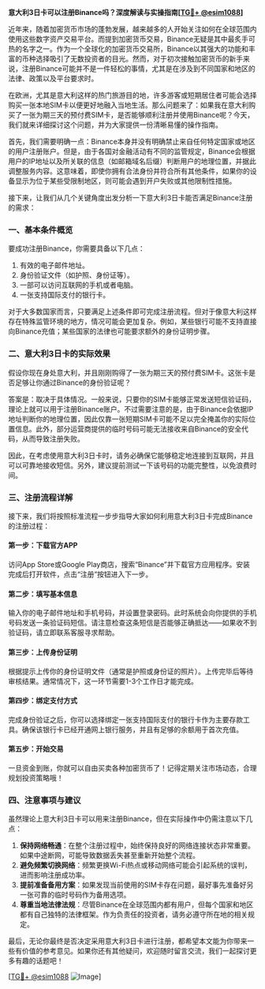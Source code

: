**意大利3日卡可以注册Binance吗？深度解读与实操指南[[TG💪+ @esim1088](https://t.me/s/esim1088)]**

近年来，随着加密货币市场的蓬勃发展，越来越多的人开始关注如何在全球范围内使用这些数字资产交易平台。而提到加密货币交易，Binance无疑是其中最炙手可热的名字之一。作为一个全球化的加密货币交易所，Binance以其强大的功能和丰富的币种选择吸引了无数投资者的目光。然而，对于初次接触加密货币的新手来说，注册Binance可能并不是一件轻松的事情，尤其是在涉及到不同国家和地区的法律、政策以及平台要求时。

在欧洲，尤其是意大利这样的热门旅游目的地，许多游客或短期居住者可能会选择购买一张本地SIM卡以便更好地融入当地生活。那么问题来了：如果我在意大利购买了一张为期三天的预付费SIM卡，是否能够顺利注册并使用Binance呢？今天，我们就来详细探讨这个问题，并为大家提供一份清晰易懂的操作指南。

首先，我们需要明确一点：Binance本身并没有明确禁止来自任何特定国家或地区的用户注册账户。但是，由于各国对金融活动有不同的监管规定，Binance会根据用户的IP地址以及所关联的信息（如邮箱域名后缀）判断用户的地理位置，并据此调整服务内容。这意味着，即使你拥有合法身份并符合所有其他条件，如果你的设备显示为位于某些受限制地区，则可能会遇到开户失败或其他限制性措施。

接下来，让我们从几个关键角度出发分析一下意大利3日卡能否满足Binance注册的需求：

### 一、基本条件概览

要成功注册Binance，你需要具备以下几点：
1. 有效的电子邮件地址。
2. 身份验证文件（如护照、身份证等）。
3. 一部可以访问互联网的手机或者电脑。
4. 一张支持国际支付的银行卡。

对于大多数国家而言，只要满足上述条件即可完成注册流程。但对于像意大利这样存在特殊监管环境的地方，情况可能会更加复杂。例如，某些银行可能不支持直接向Binance充值；某些国家的法律也可能要求额外的身份证明步骤。

### 二、意大利3日卡的实际效果

假设你现在身处意大利，并且刚刚购得了一张为期三天的预付费SIM卡。这张卡是否足够让你通过Binance的身份验证呢？

答案是：取决于具体情况。一般来说，只要你的SIM卡能够正常发送短信验证码，理论上就可以用于注册Binance账户。不过需要注意的是，由于Binance会依据IP地址判断你的地理位置，因此仅靠一张短期SIM卡可能不足以完全掩盖你的实际位置信息。此外，部分运营商提供的临时号码可能无法接收来自Binance的安全代码，从而导致注册失败。

因此，在考虑使用意大利3日卡时，请务必确保它能够稳定地连接到互联网，并且可以可靠地接收短信。另外，建议提前测试一下该号码的功能完整性，以免浪费时间。

### 三、注册流程详解

接下来，我们将按照标准流程一步步指导大家如何利用意大利3日卡完成Binance的注册过程：

#### 第一步：下载官方APP

访问App Store或Google Play商店，搜索“Binance”并下载官方应用程序。安装完成后打开软件，点击“注册”按钮进入下一步。

#### 第二步：填写基本信息

输入你的电子邮件地址和手机号码，并设置登录密码。此时系统会向你提供的手机号码发送一条验证码短信。请注意检查这条短信是否能够正确抵达——如果收不到验证码，请立即联系客服寻求帮助。

#### 第三步：上传身份证明

根据提示上传你的身份证明文件（通常是护照或身份证的照片）。上传完毕后等待审核结果。通常情况下，这一环节需要1-3个工作日才能完成。

#### 第四步：绑定支付方式

完成身份验证之后，你可以选择绑定一张支持国际支付的银行卡作为主要存款工具。确保该银行卡已经开通网上银行服务，并且有足够的余额用于首次充值。

#### 第五步：开始交易

一旦资金到账，你就可以自由买卖各种加密货币了！记得定期关注市场动态，合理规划投资策略哦！

### 四、注意事项与建议

虽然理论上意大利3日卡可以用来注册Binance，但在实际操作中仍需注意以下几点：

1. **保持网络畅通**：在整个注册过程中，始终保持良好的网络连接状态非常重要。如果中途断网，可能导致数据丢失甚至重新开始整个流程。
2. **避免频繁切换网络**：频繁更换Wi-Fi热点或移动网络可能会引起系统的误判，进而影响注册成功率。
3. **提前准备备用方案**：如果发现当前使用的SIM卡存在问题，最好事先准备好另一张可靠的临时号码作为备用选项。
4. **尊重当地法律法规**：尽管Binance在全球范围内都有用户，但每个国家和地区都有自己独特的法律框架。作为负责任的投资者，请务必遵守所在地的相关规定。

最后，无论你最终是否决定采用意大利3日卡进行注册，都希望本文能为你带来一些有价值的参考意见。如果你还有其他疑问，欢迎随时留言交流，我们一起探讨更多有趣的话题吧！

[[TG💪+ @esim1088](https://t.me/s/esim1088) ![Image](https://i.postimg.cc/4NQfJmqS/Snipaste-2025-05-13-00-14-12.png)]